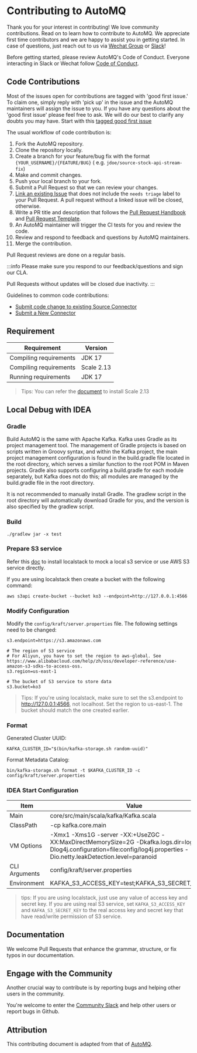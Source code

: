 # Contributing to AutoMQ

Thank you for your interest in contributing! We love community contributions.
Read on to learn how to contribute to AutoMQ.
We appreciate first time contributors and we are happy to assist you in getting started. In case of questions, just
reach out to us via [Wechat Group](https://www.automq.com/img/----------------------------1.png)
or [Slack](https://join.slack.com/t/automq/shared_invite/zt-29h17vye9-thf31ebIVL9oXuRdACnOIA)!

Before getting started, please review AutoMQ's Code of Conduct. Everyone interacting in Slack or Wechat
follow [Code of Conduct](../community/code-of-conduct.md).

## Code Contributions

Most of the issues open for contributions are tagged with 'good first issue.' To claim one, simply reply with 'pick up' in the issue and the AutoMQ maintainers will assign the issue to you. If you have any questions about the 'good first issue' please feel free to ask. We will do our best to clarify any doubts you may have.
Start with
this [tagged good first issue](https://github.com/AutoMQ/automq-for-kafka/issues?q=is%3Aissue+is%3Aopen+label%3A%22good+first+issue%22)

The usual workflow of code contribution is:

1. Fork the AutoMQ repository.
2. Clone the repository locally.
3. Create a branch for your feature/bug fix with the format `{YOUR_USERNAME}/{FEATURE/BUG}` (
   e.g. `jdoe/source-stock-api-stream-fix`)
4. Make and commit changes.
5. Push your local branch to your fork.
6. Submit a Pull Request so that we can review your changes.
7. [Link an existing Issue](https://docs.github.com/en/issues/tracking-your-work-with-issues/linking-a-pull-request-to-an-issue)
   that does not include the `needs triage` label to your Pull Request. A pull request without a linked issue will be
   closed, otherwise.
8. Write a PR title and description that follows the [Pull Request Handbook](./resources/pull-requests-handbook.md)
   and [Pull Request Template](https://github.com/airbytehq/airbyte/blob/master/.github/pull_request_template.md).
9. An AutoMQ maintainer will trigger the CI tests for you and review the code.
10. Review and respond to feedback and questions by AutoMQ maintainers.
11. Merge the contribution.

Pull Request reviews are done on a regular basis.

:::info
Please make sure you respond to our feedback/questions and sign our CLA.

Pull Requests without updates will be closed due inactivity.
:::

Guidelines to common code contributions:

- [Submit code change to existing Source Connector](change-cdk-connector.md)
- [Submit a New Connector](submit-new-connector.md)

## Requirement

| Requirement            | Version    |
|------------------------|------------|
| Compiling requirements | JDK 17     |
| Compiling requirements | Scale 2.13 |
| Running requirements   | JDK 17     |

> Tips: You can refer the [document](https://www.scala-lang.org/download/2.13.12.html) to install Scale 2.13

## Local Debug with IDEA

### Gradle

Build AutoMQ is the same with Apache Kafka. Kafka uses Gradle as its project management tool. The management of Gradle projects is based on scripts written in Groovy syntax, and within the Kafka project, the main project management configuration is found in the build.gradle file located in the root directory, which serves a similar function to the root POM in Maven projects. Gradle also supports configuring a build.gradle for each module separately, but Kafka does not do this; all modules are managed by the build.gradle file in the root directory.

It is not recommended to manually install Gradle. The gradlew script in the root directory will automatically download Gradle for you, and the version is also specified by the gradlew script.

### Build
```
./gradlew jar -x test
```

### Prepare S3 service
Refer this [doc](https://docs.localstack.cloud/getting-started/installation/) to install localstack to mock a local s3 service or use AWS S3 service directly. 

If you are using localstack then create a bucket with the following command:
```
aws s3api create-bucket --bucket ko3 --endpoint=http://127.0.0.1:4566
```
### Modify Configuration

Modify the `config/kraft/server.properties` file. The following settings need to be changed:

```
s3.endpoint=https://s3.amazonaws.com

# The region of S3 service
# For Aliyun, you have to set the region to aws-global. See https://www.alibabacloud.com/help/zh/oss/developer-reference/use-amazon-s3-sdks-to-access-oss.
s3.region=us-east-1

# The bucket of S3 service to store data
s3.bucket=ko3
```
> Tips: If you're using localstack, make sure to set the s3.endpoint to http://127.0.0.1:4566, not localhost. Set the region to us-east-1. The bucket should match the one created earlier.

### Format
Generated Cluster UUID:
```
KAFKA_CLUSTER_ID="$(bin/kafka-storage.sh random-uuid)"
```
Format Metadata Catalog:
```
bin/kafka-storage.sh format -t $KAFKA_CLUSTER_ID -c config/kraft/server.properties
```
### IDEA Start Configuration
| Item            | Value    |
|------------------------|------------|
| Main | core/src/main/scala/kafka/Kafka.scala     |
| ClassPath | -cp kafka.core.main |
| VM Options   | -Xmx1 -Xms1G -server -XX:+UseZGC -XX:MaxDirectMemorySize=2G -Dkafka.logs.dir=logs/ -Dlog4j.configuration=file:config/log4j.properties -Dio.netty.leakDetection.level=paranoid    |
| CLI Arguments | config/kraft/server.properties|
| Environment | KAFKA_S3_ACCESS_KEY=test;KAFKA_S3_SECRET_KEY=test |

> tips: If you are using localstack, just use any value of access key and secret key. If you are using real S3 service, set `KAFKA_S3_ACCESS_KEY` and `KAFKA_S3_SECRET_KEY` to the real access key and secret key that have read/write permission of S3 service.


## Documentation

We welcome Pull Requests that enhance the grammar, structure, or fix typos in our documentation.

## Engage with the Community

Another crucial way to contribute is by reporting bugs and helping other users in the community.

You're welcome to enter
the [Community Slack](https://join.slack.com/t/automq/shared_invite/zt-29h17vye9-thf31ebIVL9oXuRdACnOIA) and help other
users or report bugs in Github.

## Attribution

This contributing document is adapted from that of [AutoMQ](https://github.com/airbytehq/airbyte).

